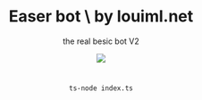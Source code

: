 <div class="center" align=center>
<h1>Easer bot \ by louiml.net</h1>
<p>the real besic bot V2</p>
<img src="https://readme-typing-svg.herokuapp.com?font=impact&size=25&pause=1000&color=FFFFFF&width=435&lines=basic+discord+bot+V2+by+louiml.net"/>
<h1></h1>
<code>ts-node index.ts</code>
</div>
